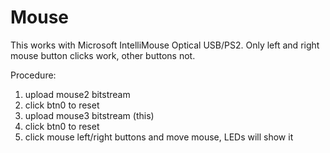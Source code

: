 # Mouse

This works with Microsoft IntelliMouse Optical USB/PS2.
Only left and right mouse button clicks work, other buttons not.

Procedure:

 1. upload mouse2 bitstream
 2. click btn0 to reset
 3. upload mouse3 bitstream (this)
 4. click btn0 to reset
 5. click mouse left/right buttons and move mouse, LEDs will show it
